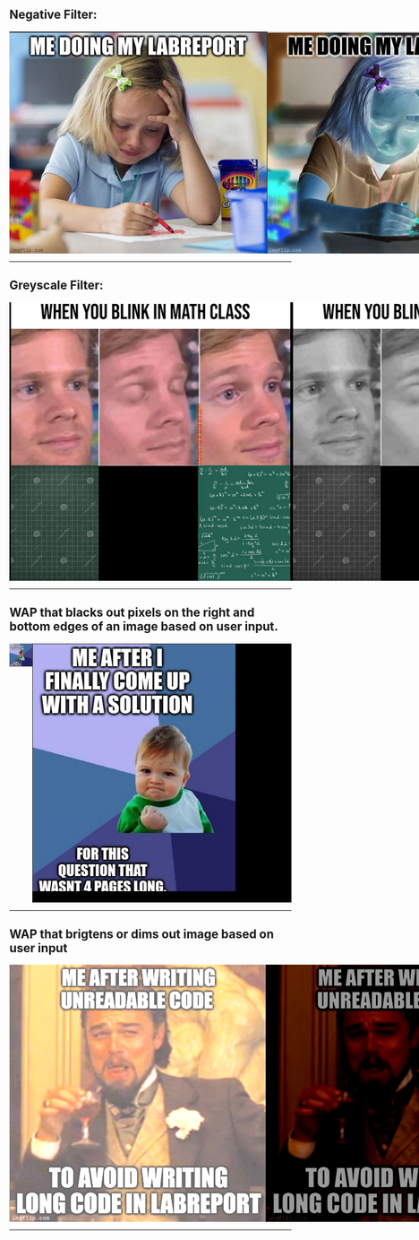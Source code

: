 ## Negative Filter:

<div style="display:flex;justify-content:space-around;">
<img src="./in.png" />
<img src="./output.png"/>
</div>

---

## Greyscale Filter:

<div style="display:flex;justify-content:space-around;">
<img src="./in2.png" />
<img src="./output_greysacle.png"/>
</div>

---

## WAP that blacks out pixels on the right and bottom edges of an image based on user input.

<div style="display:flex;justify-content:space-around;">
<div style="display:flex;flex-direction:column;">
<img src="./black_right_left.png" />
</div>
<img src="./out_black.png"/>
</div>

---

## WAP that brigtens or dims out image based on user input

<div style="display:flex;justify-content:space-around;">
<div style="display:flex;flex-direction:column;">
<img src="./brighten.png" />
</div>
<img src="./out_brightened.png"/>
<img src="./out_dimmed.png"/>
</div>

---
